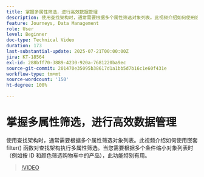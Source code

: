 ```yaml
---
title: 掌握多属性筛选，进行高效数据管理
description: 使用查找架构时，通常需要根据多个属性筛选对象列表。此视频介绍如何使用嵌套 filter() 函数对查找架构执行多属性筛选。当您需要根据多个条件缩小对象列表时（例如按 ID 和颜色筛选购物车中的产品），此功能特别有用。
feature: Journeys, Data Management
role: User
level: Beginner
doc-type: Technical Video
duration: 173
last-substantial-update: 2025-07-21T00:00:00Z
jira: KT-18564
exl-id: 288bff70-3889-4230-920a-7681220ba9ec
source-git-commit: 201470e35095b38617d1a1bb5d7b16c1e60f431e
workflow-type: tm+mt
source-wordcount: '150'
ht-degree: 100%

---
```


# 掌握多属性筛选，进行高效数据管理

使用查找架构时，通常需要根据多个属性筛选对象列表。此视频介绍如何使用嵌套 filter() 函数对查找架构执行多属性筛选。当您需要根据多个条件缩小对象列表时（例如按 ID 和颜色筛选购物车中的产品），此功能特别有用。

>[!VIDEO](https://video.tv.adobe.com/v/3469312/?learn=on&enablevpops)
